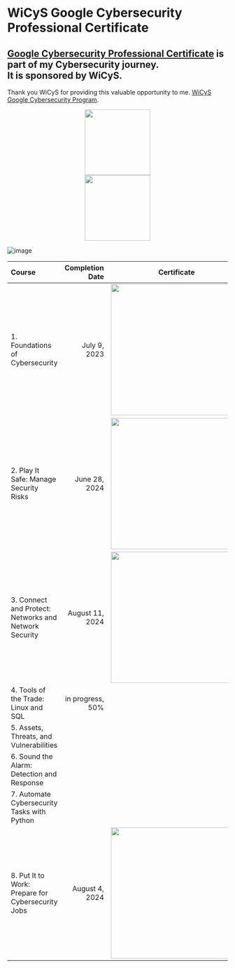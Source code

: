 <h1>WiCyS Google Cybersecurity Professional Certificate</h1>

<h2><a href="https://www.coursera.org/professional-certificates/google-cybersecurity">Google Cybersecurity Professional Certificate</a> is part of my Cybersecurity journey.<br>
It is sponsored by WiCyS.</h2>

<p>Thank you WiCyS for providing this valuable opportunity to me. <a href="https://www.wicys.org/benefits/google-cybersecurity-certificate-program/">WiCyS Google Cybersecurity Program</a>.</p>

<p align="center"> <img height="150px" src="https://github.com/user-attachments/assets/35be29fe-d432-4abc-b2c9-4068da30b7d6"> <br>
                   <img height="150px" src="https://github.com/user-attachments/assets/8b79c0cd-1328-49ad-99cd-f269b347afb1"> </p>

![image](https://github.com/user-attachments/assets/ae596469-d435-4154-a226-9369d0ce1737)

<div align="center">
  
| Course                                                 | Completion Date     | Certificate                                                                                         |  
| :----------------------------------------------------- | ------------------: | :-------------------------------------------------------------------------------------------------: |
| 1.  Foundations of Cybersecurity                       | July 9, 2023        | <img src="https://github.com/user-attachments/assets/bed9c780-d92b-4702-9a89-d4aeca783554" style="width:300px;"/> |
| 2.  Play It Safe: Manage Security Risks                | June 28, 2024       | <img src="https://github.com/user-attachments/assets/4cedb6a7-b620-4ffa-9bdf-2bb842bd20a4" style="width:300px;"/> |
| 3.  Connect and Protect: Networks and Network Security | August 11, 2024     | <img src="https://github.com/user-attachments/assets/707ef86e-ec5a-40b4-893e-b85f7e266715" style="width:300px;"/> |
| 4.  Tools of the Trade: Linux and SQL                  | in progress, 50%    |                                                               |
| 5.  Assets, Threats, and Vulnerabilities               |                     |                                                               |
| 6.  Sound the Alarm: Detection and Response            |                     |                                                               |
| 7.  Automate Cybersecurity Tasks with Python           |                     |                                                               |
| 8.  Put It to Work: Prepare for Cybersecurity Jobs     | August 4, 2024      | <img src="https://github.com/user-attachments/assets/3feba72a-7969-4f01-9908-ca1b7d2e93f1" style="width:300px;"/> |

</div>

